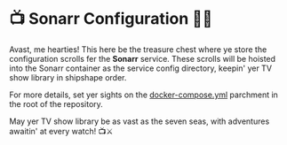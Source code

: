 # 📺 Sonarr Configuration 🏴‍☠️

Avast, me hearties! This here be the treasure chest where ye store the configuration scrolls fer the **Sonarr** service. These scrolls will be hoisted into the Sonarr container as the service config directory, keepin' yer TV show library in shipshape order.

For more details, set yer sights on the [docker-compose.yml](../../docker-compose.yml) parchment in the root of the repository.

May yer TV show library be as vast as the seven seas, with adventures awaitin' at every watch! 📺⚔️
